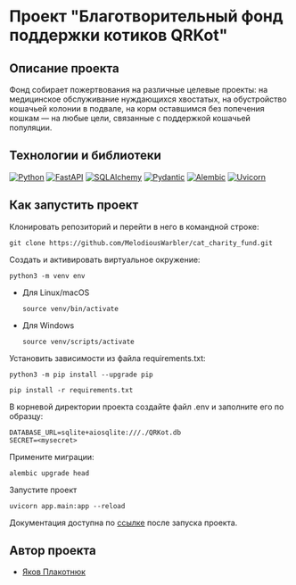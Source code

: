 # Проект "Благотворительный фонд поддержки котиков QRKot"

## Описание проекта

Фонд собирает пожертвования на различные целевые проекты: на медицинское обслуживание нуждающихся хвостатых, на обустройство кошачьей колонии в подвале, на корм оставшимся без попечения кошкам — на любые цели, связанные с поддержкой кошачьей популяции.

## Технологии и библиотеки

[![Python](https://img.shields.io/badge/Python-3.9-blue?style=flat-square&logo=Python&logoColor=3776AB&labelColor=d0d0d0)](https://www.python.org/)
[![FastAPI](https://img.shields.io/badge/FastAPI-blue?style=flat-square&logo=FastAPI&logoColor=3776AB&labelColor=d0d0d0)](https://fastapi.tiangolo.com/)
[![SQLAlchemy](https://img.shields.io/badge/SQLAlchemy-blue?style=flat-square&logo=SQLAlchemy&logoColor=3776AB&labelColor=d0d0d0)](https://www.sqlalchemy.org/)
[![Pydantic](https://img.shields.io/badge/Pydantic-blue?style=flat-square&logo=Pydantic&logoColor=3776AB&labelColor=d0d0d0)](https://docs.pydantic.dev/latest/)
[![Alembic](https://img.shields.io/badge/Alembic-blue?style=flat-square&logo=Alembic&logoColor=3776AB&labelColor=d0d0d0)](https://alembic.sqlalchemy.org/en/latest/)
[![Uvicorn](https://img.shields.io/badge/Uvicorn-blue?style=flat-square&logo=Uvicorn&logoColor=3776AB&labelColor=d0d0d0)](https://www.uvicorn.org/)

## Как запустить проект

Клонировать репозиторий и перейти в него в командной строке:
```
git clone https://github.com/MelodiousWarbler/cat_charity_fund.git
```

Создать и активировать виртуальное окружение:
```
python3 -m venv env
```

* Для Linux/macOS

    ```
    source venv/bin/activate
    ```

* Для Windows

    ```
    source venv/scripts/activate
    ```

Установить зависимости из файла requirements.txt:

```
python3 -m pip install --upgrade pip
```

```
pip install -r requirements.txt
```

В корневой директории проекта создайте файл .env и заполните его по образцу:

```
DATABASE_URL=sqlite+aiosqlite:///./QRKot.db
SECRET=<mysecret>
```

Примените миграции:

```
alembic upgrade head
```

Запустите проект

```
uvicorn app.main:app --reload
```

Документация доступна по [ссылке](http://127.0.0.1:8000/docs/ "Документация") после запуска проекта.

## Автор проекта

- [Яков Плакотнюк](https://github.com/MelodiousWarbler "GitHub аккаунт")
